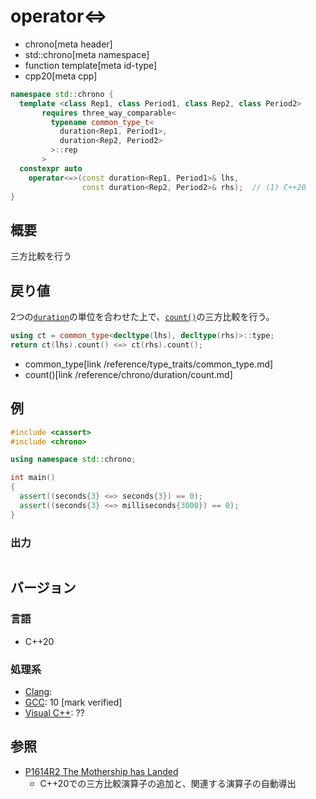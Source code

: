 # operator<=>
* chrono[meta header]
* std::chrono[meta namespace]
* function template[meta id-type]
* cpp20[meta cpp]

```cpp
namespace std::chrono {
  template <class Rep1, class Period1, class Rep2, class Period2>
       requires three_way_comparable<
         typename common_type_t<
           duration<Rep1, Period1>,
           duration<Rep2, Period2>
         >::rep
       >
  constexpr auto
    operator<=>(const duration<Rep1, Period1>& lhs,
                const duration<Rep2, Period2>& rhs);  // (1) C++20
}
```

## 概要
三方比較を行う


## 戻り値
2つの[`duration`](/reference/chrono/duration.md)の単位を合わせた上で、[`count()`](/reference/chrono/duration/count.md)の三方比較を行う。

```cpp
using ct = common_type<decltype(lhs), decltype(rhs)>::type;
return ct(lhs).count() <=> ct(rhs).count();
```
* common_type[link /reference/type_traits/common_type.md]
* count()[link /reference/chrono/duration/count.md]


## 例
```cpp example
#include <cassert>
#include <chrono>

using namespace std::chrono;

int main()
{
  assert((seconds{3} <=> seconds{3}) == 0);
  assert((seconds{3} <=> milliseconds{3000}) == 0);
}
```

### 出力
```
```

## バージョン
### 言語
- C++20

### 処理系
- [Clang](/implementation.md#clang):
- [GCC](/implementation.md#gcc): 10 [mark verified]
- [Visual C++](/implementation.md#visual_cpp): ??


## 参照
- [P1614R2 The Mothership has Landed](https://www.open-std.org/jtc1/sc22/wg21/docs/papers/2019/p1614r2.html)
    - C++20での三方比較演算子の追加と、関連する演算子の自動導出
